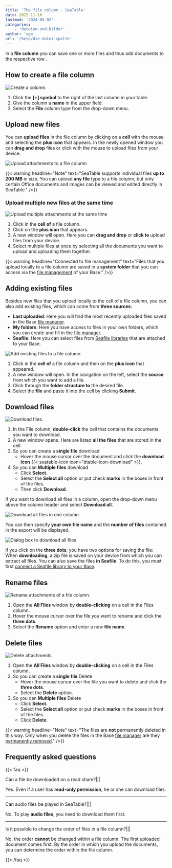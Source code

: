 ```yaml
---
title: 'The file column - SeaTable'
date: 2022-11-16
lastmod: '2024-08-02'
categories:
    - 'dateien-und-bilder'
author: 'vge'
url: '/help/die-datei-spalte'
---
```


In a **file column** you can save one or more files and thus add documents to the respective row .

## How to create a file column

![Create a column.](https://seatable.io/wp-content/uploads/2022/11/Wie-man-eine-Spalte-anlegt.gif)

1. Click the **\[+\] symbol** to the right of the last column in your table.
2. Give the column a **name** in the upper field.
3. Select the **File** column type from the drop-down menu.

## Upload new files

You can **upload files** in the file column by clicking on a **cell** with the mouse and selecting the **plus icon** that appears. In the newly opened window you can **drag and drop** files or click with the mouse to upload files from your device.

![Upload attachments to a file column](images/upload-files-into-file-column.gif)

{{< warning  headline="Note"  text="SeaTable supports individual files **up to 200 MB** in size. You can upload **any file** type to a file column, but only certain Office documents and images can be viewed and edited directly in SeaTable." />}}

### Upload multiple new files at the same time

![Upload multiple attachments at the same time](images/upload-multiple-files-into-file-column.gif)

1. Click in the **cell of** a file column.
2. Click on the **plus icon** that appears.
3. A new window will open. Here you can **drag and drop** or **click to** upload files from your device.
4. Select multiple files at once by selecting all the documents you want to upload and uploading them together.

{{< warning  headline="Connected to file management"  text="Files that you upload locally to a file column are saved in a **system folder** that you can access via the [file management](https://seatable.io/en/docs/dateien-und-bilder/das-dateimanagement-einer-base/) of your Base." />}}

## Adding existing files

Besides new files that you upload locally to the cell of a file column, you can also add existing files, which can come from **three sources**:

- **Last uploaded**: Here you will find the most recently uploaded files saved in the Base [file manager](https://seatable.io/en/docs/dateien-und-bilder/das-dateimanagement-einer-base/).
- **My folders**: Here you have access to files in your own folders, which you can create and fill in the [file manager](https://seatable.io/en/docs/dateien-und-bilder/das-dateimanagement-einer-base/).
- **Seafile**: Here you can select files from [Seafile libraries](https://seatable.io/en/docs/integrationen-innerhalb-von-seatable/eine-seafile-bibliothek-an-seatable-anbinden/) that are attached to your Base.

![Add existing files to a file column](images/Add-existing-files-to-a-file-column.png)

1. Click in the **cell of** a file column and then on the **plus icon** that appeared.
2. A new window will open. In the navigation on the left, select the **source** from which you want to add a file.
3. Click through the **folder structure to** the desired file.
4. Select the **file** and paste it into the cell by clicking **Submit**.

## Download files

![Download files.](https://seatable.io/wp-content/uploads/2022/11/Herunterladen-von-Dateien.gif)

1. In the File column, **double-click** the cell that contains the documents you want to download.
2. A new window opens. Here are listed **all the files** that are stored in the cell.
3. So you can create a **single file** download
    - Hover the mouse cursor over the document and click the **download icon** {{< seatable-icon icon="dtable-icon-download" >}}.
4. So you can **Multiple files** download
    - Click **Select.**
    - Select the **Select all** option or put check **marks** in the boxes in front of the files.
    - Then click **Download**.

If you want to download all files in a column, open the drop-down menu above the column header and select **Download all**.

![Download all files in one column](images/Download-all-files.png)

You can then specify **your own file name** and the **number of files** contained in the export will be displayed.

![Dialog box to download all files](images/Download-all-files-dialog.png)

If you click on the **three dots**, you have two options for saving the file: When **downloading**, a zip file is saved on your device from which you can extract all files. You can also save the files **in Seafile**. To do this, you must first [connect a Seafile library to your Base](https://seatable.io/en/docs/integrationen-innerhalb-von-seatable/eine-seafile-bibliothek-an-seatable-anbinden/).

## Rename files

![Rename attachments of a file column.](https://seatable.io/wp-content/uploads/2022/11/Datei-Spalte-Anhaenge-umbenennen.gif)

1. Open the **All Files** window by **double-clicking** on a cell in the Files column.
2. Hover the mouse cursor over the file you want to rename and click the **three dots**.
3. Select the **Rename** option and enter a new **file name**.

## Delete files

![Delete attachments.](https://seatable.io/wp-content/uploads/2022/11/Loeschen-von-Anhaengen.gif)

1. Open the **All Files** window by **double-clicking** on a cell in the Files column.
2. So you can create a **single file** Delete
    - Hover the mouse cursor over the file you want to delete and click the **three dots**.
    - Select the **Delete** option.
3. So you can **Multiple files** Delete
    - Click **Select.**
    - Select the **Select all** option or put check **marks** in the boxes in front of the files.
    - Click **Delete**.

{{< warning  headline="Note"  text="The files are **not** permanently deleted in this way. Only when you delete the files in the Base [file manager](https://seatable.io/en/docs/dateien-und-bilder/das-dateimanagement-einer-base/) are they [permanently removed](https://seatable.io/en/docs/datei-und-bildanhaenge/wie-man-anhaenge-dauerhaft-entfernt/)." />}}

## Frequently asked questions

{{< faq >}}

Can a file be downloaded on a read share?|||

Yes. Even if a user has **read-only permission**, he or she can download files.

---

Can audio files be played in SeaTable?|||

No. To play **audio files**, you need to download them first.

---

Is it possible to change the order of files in a file column?|||

No, the order **cannot** be changed within a file column. The first uploaded document comes first. By the order in which you upload the documents, you can determine the order within the file column.

{{< /faq >}}
